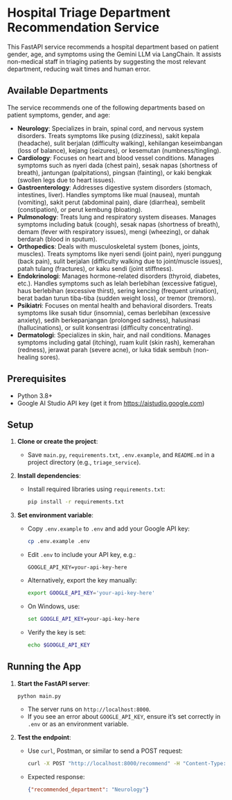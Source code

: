 # Hospital Triage Department Recommendation Service

This FastAPI service recommends a hospital department based on patient gender, age, and symptoms using the Gemini LLM via LangChain. It assists non-medical staff in triaging patients by suggesting the most relevant department, reducing wait times and human error.

## Available Departments
The service recommends one of the following departments based on patient symptoms, gender, and age:

- **Neurology**: Specializes in brain, spinal cord, and nervous system disorders. Treats symptoms like pusing (dizziness), sakit kepala (headache), sulit berjalan (difficulty walking), kehilangan keseimbangan (loss of balance), kejang (seizures), or kesemutan (numbness/tingling).
- **Cardiology**: Focuses on heart and blood vessel conditions. Manages symptoms such as nyeri dada (chest pain), sesak napas (shortness of breath), jantungan (palpitations), pingsan (fainting), or kaki bengkak (swollen legs due to heart issues).
- **Gastroenterology**: Addresses digestive system disorders (stomach, intestines, liver). Handles symptoms like mual (nausea), muntah (vomiting), sakit perut (abdominal pain), diare (diarrhea), sembelit (constipation), or perut kembung (bloating).
- **Pulmonology**: Treats lung and respiratory system diseases. Manages symptoms including batuk (cough), sesak napas (shortness of breath), demam (fever with respiratory issues), mengi (wheezing), or dahak berdarah (blood in sputum).
- **Orthopedics**: Deals with musculoskeletal system (bones, joints, muscles). Treats symptoms like nyeri sendi (joint pain), nyeri punggung (back pain), sulit berjalan (difficulty walking due to joint/muscle issues), patah tulang (fractures), or kaku sendi (joint stiffness).
- **Endokrinologi**: Manages hormone-related disorders (thyroid, diabetes, etc.). Handles symptoms such as lelah berlebihan (excessive fatigue), haus berlebihan (excessive thirst), sering kencing (frequent urination), berat badan turun tiba-tiba (sudden weight loss), or tremor (tremors).
- **Psikiatri**: Focuses on mental health and behavioral disorders. Treats symptoms like susah tidur (insomnia), cemas berlebihan (excessive anxiety), sedih berkepanjangan (prolonged sadness), halusinasi (hallucinations), or sulit konsentrasi (difficulty concentrating).
- **Dermatologi**: Specializes in skin, hair, and nail conditions. Manages symptoms including gatal (itching), ruam kulit (skin rash), kemerahan (redness), jerawat parah (severe acne), or luka tidak sembuh (non-healing sores).

## Prerequisites
- Python 3.8+
- Google AI Studio API key (get it from https://aistudio.google.com)

## Setup
1. **Clone or create the project**:
   - Save `main.py`, `requirements.txt`, `.env.example`, and `README.md` in a project directory (e.g., `triage_service`).

2. **Install dependencies**:
   - Install required libraries using `requirements.txt`:
     ```bash
     pip install -r requirements.txt
     ```

3. **Set environment variable**:
   - Copy `.env.example` to `.env` and add your Google API key:
     ```bash
     cp .env.example .env
     ```
   - Edit `.env` to include your API key, e.g.:
     ```
     GOOGLE_API_KEY=your-api-key-here
     ```
   - Alternatively, export the key manually:
     ```bash
     export GOOGLE_API_KEY='your-api-key-here'
     ```
   - On Windows, use:
     ```cmd
     set GOOGLE_API_KEY=your-api-key-here
     ```
   - Verify the key is set:
     ```bash
     echo $GOOGLE_API_KEY
     ```

## Running the App
1. **Start the FastAPI server**:
   ```bash
   python main.py
   ```
   - The server runs on `http://localhost:8000`.
   - If you see an error about `GOOGLE_API_KEY`, ensure it’s set correctly in `.env` or as an environment variable.

2. **Test the endpoint**:
   - Use `curl`, Postman, or similar to send a POST request:
     ```bash
     curl -X POST "http://localhost:8000/recommend" -H "Content-Type: application/json" -d '{"gender": "female", "age": 62, "symptoms": ["pusing", "mual", "sulit berjalan"]}'
     ```
   - Expected response:
     ```json
     {"recommended_department": "Neurology"}
     ```
